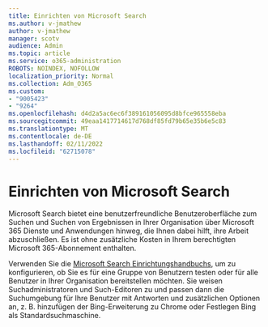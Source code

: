 ```yaml
---
title: Einrichten von Microsoft Search
ms.author: v-jmathew
author: v-jmathew
manager: scotv
audience: Admin
ms.topic: article
ms.service: o365-administration
ROBOTS: NOINDEX, NOFOLLOW
localization_priority: Normal
ms.collection: Adm_O365
ms.custom:
- "9005423"
- "9264"
ms.openlocfilehash: d4d2a5ac6ec6f389161056095d8bfce965558eba
ms.sourcegitcommit: 49eaa1417714617d768df85fd79b65e35b6e5c83
ms.translationtype: MT
ms.contentlocale: de-DE
ms.lasthandoff: 02/11/2022
ms.locfileid: "62715078"
---
```

# <a name="set-up-microsoft-search"></a>Einrichten von Microsoft Search

Microsoft Search bietet eine benutzerfreundliche Benutzeroberfläche zum Suchen und Suchen von Ergebnissen in Ihrer Organisation über Microsoft 365 Dienste und Anwendungen hinweg, die Ihnen dabei hilft, ihre Arbeit abzuschließen. Es ist ohne zusätzliche Kosten in Ihrem berechtigten Microsoft 365-Abonnement enthalten.

Verwenden Sie die [Microsoft Search Einrichtungshandbuchs](https://go.microsoft.com/fwlink/?linkid=2156919), um zu konfigurieren, ob Sie es für eine Gruppe von Benutzern testen oder für alle Benutzer in Ihrer Organisation bereitstellen möchten. Sie weisen Suchadministratoren und Such-Editoren zu und passen dann die Suchumgebung für Ihre Benutzer mit Antworten und zusätzlichen Optionen an, z. B. hinzufügen der Bing-Erweiterung zu Chrome oder Festlegen Bing als Standardsuchmaschine.
